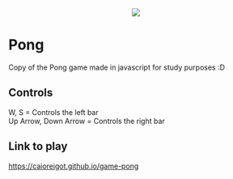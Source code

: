 <div align="center">
  <a href="https://caioreigot.github.io/game-pong" rel="nofollow">
  <img src="https://user-images.githubusercontent.com/62410044/91646707-7d4cd480-ea28-11ea-808b-b532887faa53.gif">
  </a>
</div>

# Pong
Copy of the Pong game made in javascript for study purposes :D

## Controls
W, S = Controls the left bar <br>
Up Arrow, Down Arrow = Controls the right bar

## Link to play
https://caioreigot.github.io/game-pong



